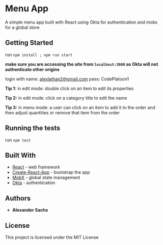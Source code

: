 # Menu App

A simple menu app built with React using Okta for authentication and mobx for a global store

## Getting Started

run `npm install ; npm run start`

**make sure you are accessing the site from `localhost:3000` as Okta will not authenticate other origins**

login with
name: alexlathan2@gmail.com
pass: CodePlatoon1

**Tip 1:** in edit mode: double click on an item to edit its properties

**Tip 2:** in edit mode: click on a category title to edit the name

**Tip 3:** in menu mode: a user can click on an item to add it to the order and then adjust quantities or remove that item from the order

## Running the tests

run `npm test`

## Built With

* [React](https://reactjs.org) - web framework
* [Create-React-App](https://github.com/facebookincubator/create-react-app) - bootstrap the app
* [MobX](https://mobx.js.org/) - global state management
* [Okta](https://www.okta.com/) - authentication

## Authors

* **Alexander Sachs** 

## License

This project is licensed under the MIT License 